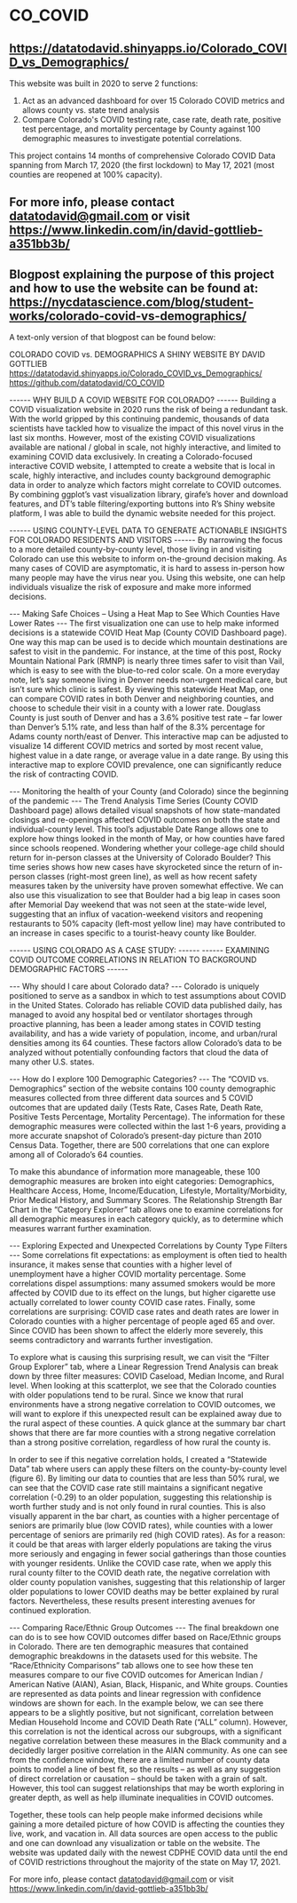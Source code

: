 # CO_COVID
https://datatodavid.shinyapps.io/Colorado_COVID_vs_Demographics/
-----------------------------------------
This website was built in 2020 to serve 2 functions:
1) Act as an advanced dashboard for over 15 Colorado COVID metrics and allows county vs. state trend analysis
2) Compare Colorado's COVID testing rate, case rate, death rate, positive test percentage, and mortality percentage by County against 100 demographic measures to investigate potential correlations.

This project contains 14 months of comprehensive Colorado COVID Data spanning from March 17, 2020 (the first lockdown) to May 17, 2021 (most counties are reopened at 100% capacity). 

For more info, please contact datatodavid@gmail.com or visit https://www.linkedin.com/in/david-gottlieb-a351bb3b/
----------------------------------------------------------------------------------------------------------------
Blogpost explaining the purpose of this project and how to use the website can be found at:
https://nycdatascience.com/blog/student-works/colorado-covid-vs-demographics/
------------------------------------------------------------------------------
A text-only version of that blogpost can be found below:

COLORADO COVID vs. DEMOGRAPHICS 
A SHINY WEBSITE BY DAVID GOTTLIEB
https://datatodavid.shinyapps.io/Colorado_COVID_vs_Demographics/
https://github.com/datatodavid/CO_COVID  

------ WHY BUILD A COVID WEBSITE FOR COLORADO? ------
Building a COVID visualization website in 2020 runs the risk of being a redundant task. With the world gripped by this continuing pandemic, thousands of data scientists have tackled how to visualize the impact of this novel virus in the last six months. However, most of the existing COVID visualizations available are national / global in scale, not highly interactive, and limited to examining COVID data exclusively. In creating a Colorado-focused interactive COVID website, I attempted to create a website that is local in scale, highly interactive, and includes county background demographic data in order to analyze which factors might correlate to COVID outcomes. By combining ggplot’s vast visualization library, girafe’s hover and download features, and DT’s table filtering/exporting buttons into R’s Shiny website platform, I was able to build the dynamic website needed for this project.

------ USING COUNTY-LEVEL DATA TO GENERATE ACTIONABLE INSIGHTS FOR COLORADO RESIDENTS AND VISITORS ------
By narrowing the focus to a more detailed county-by-county level, those living in and visiting Colorado can use this website to inform on-the-ground decision making. As many cases of COVID are asymptomatic, it is hard to assess in-person how many people may have the virus near you. Using this website, one can help individuals visualize the risk of exposure and make more informed decisions.

--- Making Safe Choices – Using a Heat Map to See Which Counties Have Lower Rates ---
The first visualization one can use to help make informed decisions is a statewide COVID Heat Map (County COVID Dashboard page). One way this map can be used is to decide which mountain destinations are safest to visit in the pandemic. For instance, at the time of this post, Rocky Mountain National Park (RMNP) is nearly three times safer to visit than Vail, which is easy to see with the blue-to-red color scale. On a more everyday note, let’s say someone living in Denver needs non-urgent medical care, but isn’t sure which clinic is safest. By viewing this statewide Heat Map, one can compare COVID rates in both Denver and neighboring counties, and choose to schedule their visit in a county with a lower rate. Douglass County is just south of Denver and has a 3.6% positive test rate – far lower than Denver’s 5.1% rate, and less than half of the 8.3% percentage for Adams county north/east of Denver. This interactive map can be adjusted to visualize 14 different COVID metrics and sorted by most recent value, highest value in a date range, or average value in a date range. By using this interactive map to explore COVID prevalence, one can significantly reduce the risk of contracting COVID. 

--- Monitoring the health of your County (and Colorado) since the beginning of the pandemic ---
The Trend Analysis Time Series (County COVID Dashboard page) allows detailed visual snapshots of how state-mandated closings and re-openings affected COVID outcomes on both the state and individual-county level. This tool’s adjustable Date Range allows one to explore how things looked in the month of May, or how counties have fared since schools reopened. Wondering whether your college-age child should return for in-person classes at the University of Colorado Boulder? This time series shows how new cases have skyrocketed since the return of in-person classes (right-most green line), as well as how recent safety measures taken by the university have proven somewhat effective. We can also use this visualization to see that Boulder had a big leap in cases soon after Memorial Day weekend that was not seen at the state-wide level, suggesting that an influx of vacation-weekend visitors and reopening restaurants to 50% capacity (left-most yellow line) may have contributed to an increase in cases specific to a tourist-heavy county like Boulder. 

------ USING COLORADO AS A CASE STUDY: ------
------ EXAMINING COVID OUTCOME CORRELATIONS IN RELATION TO BACKGROUND DEMOGRAPHIC FACTORS ------

--- Why should I care about Colorado data? ---
Colorado is uniquely positioned to serve as a sandbox in which to test assumptions about COVID in the United States. Colorado has reliable COVID data published daily, has managed to avoid any hospital bed or ventilator shortages through proactive planning, has been a leader among states in COVID testing availability, and has a wide variety of population, income, and urban/rural densities among its 64 counties. These factors allow Colorado’s data to be analyzed without potentially confounding factors that cloud the data of many other U.S. states. 

--- How do I explore 100 Demographic Categories? ---
The “COVID vs. Demographics” section of the website contains 100 county demographic measures collected from three different data sources and 5 COVID outcomes that are updated daily (Tests Rate, Cases Rate, Death Rate, Positive Tests Percentage, Mortality Percentage). The information for these demographic measures were collected within the last 1-6 years, providing a more accurate snapshot of Colorado’s present-day picture than 2010 Census Data. Together, there are 500 correlations that one can explore among all of Colorado’s 64 counties. 

To make this abundance of information more manageable, these 100 demographic measures are broken into eight categories: Demographics, Healthcare Access, Home, Income/Education, Lifestyle, Mortality/Morbidity, Prior Medical History, and Summary Scores. The Relationship Strength Bar Chart in the “Category Explorer” tab allows one to examine correlations for all demographic measures in each category quickly, as to determine which measures warrant further examination. 

--- Exploring Expected and Unexpected Correlations by County Type Filters ---
Some correlations fit expectations: as employment is often tied to health insurance, it makes sense that counties with a higher level of unemployment have a higher COVID mortality percentage. Some correlations dispel assumptions: many assumed smokers would be more affected by COVID due to its effect on the lungs, but higher cigarette use actually correlated to lower county COVID case rates. Finally, some correlations are surprising: COVID case rates and death rates are lower in Colorado counties with a higher percentage of people aged 65 and over. Since COVID has been shown to affect the elderly more severely, this seems contradictory and warrants further investigation. 

To explore what is causing this surprising result, we can visit the “Filter Group Explorer” tab, where a Linear Regression Trend Analysis can break down by three filter measures: COVID Caseload, Median Income, and Rural level. When looking at this scatterplot, we see that the Colorado counties with older populations tend to be rural. Since we know that rural environments have a strong negative correlation to COVID outcomes, we will want to explore if this unexpected result can be explained away due to the rural aspect of these counties. A quick glance at the summary bar chart shows that there are far more counties with a strong negative correlation than a strong positive correlation, regardless of how rural the county is.

In order to see if this negative correlation holds, I created a “Statewide Data” tab where users can apply these filters on the county-by-county level (figure 6). By limiting our data to counties that are less than 50% rural, we can see that the COVID case rate still maintains a significant negative correlation (-0.29) to an older population, suggesting this relationship is worth further study and is not only found in rural counties. This is also visually apparent in the bar chart, as counties with a higher percentage of seniors are primarily blue (low COVID rates), while counties with a lower percentage of seniors are primarily red (high COVID rates). As for a reason: it could be that areas with larger elderly populations are taking the virus more seriously and engaging in fewer social gatherings than those counties with younger residents. Unlike the COVID case rate, when we apply this rural county filter to the COVID death rate, the negative correlation with older county population vanishes, suggesting that this relationship of larger older populations to lower COVID deaths may be better explained by rural factors. Nevertheless, these results present interesting avenues for continued exploration.

--- Comparing Race/Ethnic Group Outcomes ---
The final breakdown one can do is to see how COVID outcomes differ based on Race/Ethnic groups in Colorado. There are ten demographic measures that contained demographic breakdowns in the datasets used for this website. The “Race/Ethnicity Comparisons” tab allows one to see how these ten measures compare to our five COVID outcomes for American Indian / American Native (AIAN), Asian, Black, Hispanic, and White groups. Counties are represented as data points and linear regression with confidence windows are shown for each. In the example below, we can see there appears to be a slightly positive, but not significant, correlation between Median Household Income and COVID Death Rate (“ALL” column). However, this correlation is not the identical across our subgroups, with a significant negative correlation between these measures in the Black community and a decidedly larger positive correlation in the AIAN community. As one can see from the confidence window, there are a limited number of county data points to model a line of best fit, so the results – as well as any suggestion of direct correlation or causation – should be taken with a grain of salt. However, this tool can suggest relationships that may be worth exploring in greater depth, as well as help illuminate inequalities in COVID outcomes. 
 
Together, these tools can help people make informed decisions while gaining a more detailed picture of how COVID is affecting the counties they live, work, and vacation in. All data sources are open access to the public and one can download any visualization or table on the website. The website was updated daily with the newest CDPHE COVID data until the end of COVID restrictions throughout the majority of the state on May 17, 2021.

For more info, please contact datatodavid@gmail.com or visit https://www.linkedin.com/in/david-gottlieb-a351bb3b/


#
